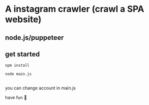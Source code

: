 # A instagram crawler (crawl a SPA website)


## node.js/puppeteer

## get started

```
npm install
```

```
node main.js
```
##
you can change account in main.js

have fun 🥶
